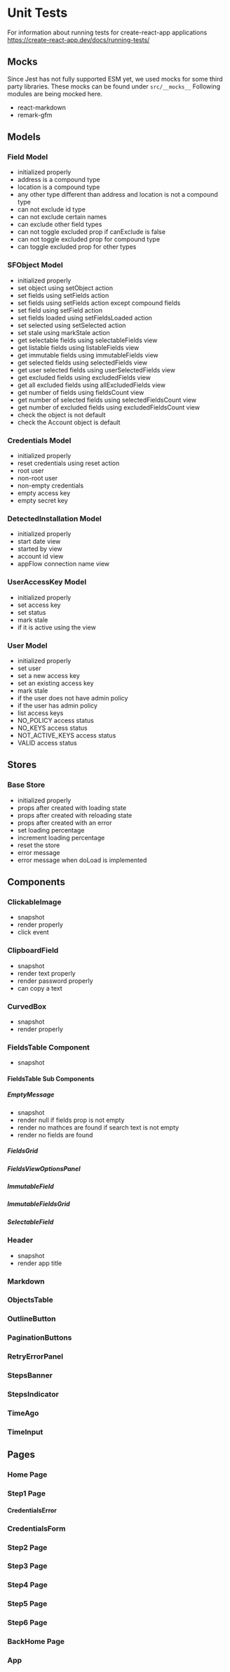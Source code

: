 # Unit Tests

For information about running tests for create-react-app applications
<https://create-react-app.dev/docs/running-tests/>

## Mocks

Since Jest has not fully supported ESM yet, we used mocks for some third party libraries.
These mocks can be found under `src/__mocks__`
Following modules are being mocked here.

- react-markdown
- remark-gfm

## Models

### Field Model

- initialized properly
- address is a compound type
- location is a compound type
- any other type different than address and location is not a compound type
- can not exclude id type
- can not exclude certain names
- can exclude other field types
- can not toggle excluded prop if canExclude is false
- can not toggle excluded prop for compound type
- can toggle excluded prop for other types

### SFObject Model

- initialized properly
- set object using setObject action
- set fields using setFields action
- set fields using setFields action except compound fields
- set field using setField action
- set fields loaded using setFieldsLoaded action
- set selected using setSelected action
- set stale using markStale action
- get selectable fields using selectableFields view
- get listable fields using listableFields view
- get immutable fields using immutableFields view
- get selected fields using selectedFields view
- get user selected fields using userSelectedFields view
- get excluded fields using excludedFields view
- get all excluded fields using allExcludedFields view
- get number of fields using fieldsCount view
- get number of selected fields using selectedFieldsCount view
- get number of excluded fields using excludedFieldsCount view
- check the object is not default
- check the Account object is default

### Credentials Model

- initialized properly
- reset credentials using reset action
- root user
- non-root user
- non-empty credentials
- empty access key
- empty secret key

### DetectedInstallation Model

- initialized properly
- start date view
- started by view
- account id view
- appFlow connection name view

### UserAccessKey Model

- initialized properly
- set access key
- set status
- mark stale
- if it is active using the view

### User Model

- initialized properly
- set user
- set a new access key
- set an existing access key
- mark stale
- if the user does not have admin policy
- if the user has admin policy
- list access keys
- NO_POLICY access status
- NO_KEYS access status
- NOT_ACTIVE_KEYS access status
- VALID access status

## Stores

### Base Store

- initialized properly
- props after created with loading state
- props after created with reloading state
- props after created with an error
- set loading percentage
- increment loading percentage
- reset the store
- error message
- error message when doLoad is implemented

## Components

### ClickableImage

- snapshot
- render properly
- click event

### ClipboardField

- snapshot
- render text properly
- render password properly
- can copy a text

### CurvedBox

- snapshot
- render properly

### FieldsTable Component

- snapshot

#### FieldsTable Sub Components

##### EmptyMessage

- snapshot
- render null if fields prop is not empty
- render no mathces are found if search text is not empty
- render no fields are found

##### FieldsGrid

##### FieldsViewOptionsPanel

##### ImmutableField

##### ImmutableFieldsGrid

##### SelectableField

### Header

- snapshot
- render app title

### Markdown

### ObjectsTable

### OutlineButton

### PaginationButtons

### RetryErrorPanel

### StepsBanner

### StepsIndicator

### TimeAgo

### TimeInput

## Pages

### Home Page

### Step1 Page

#### CredentialsError

<!-- - Unit test to check rendering properly without an exception
- Unit test to check rendering properly with an invalid key exception
- Unit test to check rendering properly with a non-admin key exception
- Unit test to check rendering properly with an account mismatch exception
- Unit test to check rendering properly with a default exception
- Unit test to check rendering properly with an unknown exception -->

### CredentialsForm

### Step2 Page

### Step3 Page

### Step4 Page

### Step5 Page

### Step6 Page

### BackHome Page

### App
